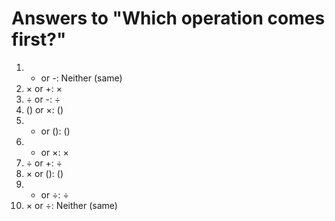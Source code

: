 # Answers to "Which operation comes first?"

1. + or -: Neither (same)
2. × or +: ×
3. ÷ or -: ÷
4. () or ×: ()
5. + or (): ()
6. - or ×: ×
7. ÷ or +: ÷
8. × or (): ()
9. - or ÷: ÷
10. × or ÷: Neither (same)